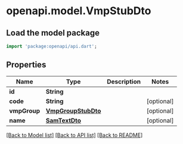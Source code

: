 # openapi.model.VmpStubDto

## Load the model package
```dart
import 'package:openapi/api.dart';
```

## Properties
Name | Type | Description | Notes
------------ | ------------- | ------------- | -------------
**id** | **String** |  | 
**code** | **String** |  | [optional] 
**vmpGroup** | [**VmpGroupStubDto**](VmpGroupStubDto.md) |  | [optional] 
**name** | [**SamTextDto**](SamTextDto.md) |  | [optional] 

[[Back to Model list]](../README.md#documentation-for-models) [[Back to API list]](../README.md#documentation-for-api-endpoints) [[Back to README]](../README.md)


